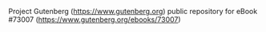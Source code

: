 Project Gutenberg (https://www.gutenberg.org) public repository
for eBook #73007 (https://www.gutenberg.org/ebooks/73007)
